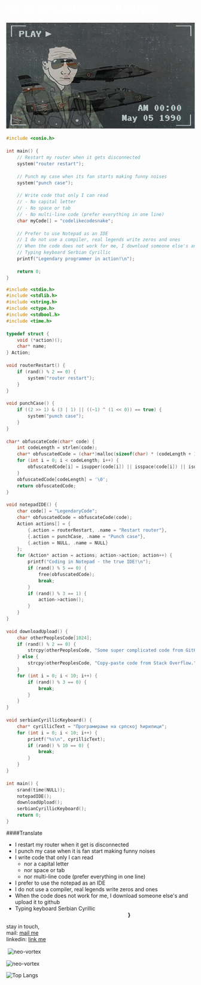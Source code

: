 <h1 style="color:white;">Hi, im STOJANOVICLJUBINKO</h1>

![alt text](https://raw.githubusercontent.com/stojanovicljubinko/stojanovicljubinko/main/Snimak%20ekrana%202023-10-22%20134753.png)

```c
#include <conio.h>

int main() {
    // Restart my router when it gets disconnected
    system("router restart");

    // Punch my case when its fan starts making funny noises
    system("punch case");

    // Write code that only I can read
    // - No capital letter
    // - No space or tab
    // - No multi-line code (prefer everything in one line)
    char myCode[] = "codelikecodesnake";

    // Prefer to use Notepad as an IDE
    // I do not use a compiler, real legends write zeros and ones
    // When the code does not work for me, I download someone else's and upload it to GitHub
    // Typing keyboard Serbian Cyrillic
    printf("Legendary programmer in action!\n");

    return 0;
}
```

```c
#include <stdio.h>
#include <stdlib.h>
#include <string.h>
#include <ctype.h>
#include <stdbool.h>
#include <time.h>

typedef struct {
    void (*action)();
    char* name;
} Action;

void routerRestart() {
    if (rand() % 2 == 0) {
        system("router restart");
    }
}

void punchCase() {
    if ((2 >> 1) & (3 | 1) || ((~1) ^ (1 << 0)) == true) {
        system("punch case");
    }
}

char* obfuscateCode(char* code) {
    int codeLength = strlen(code);
    char* obfuscatedCode = (char*)malloc(sizeof(char) * (codeLength + 1));
    for (int i = 0; i < codeLength; i++) {
        obfuscatedCode[i] = isupper(code[i]) || isspace(code[i]) || isdigit(code[i]) ? 'x' : code[i];
    }
    obfuscatedCode[codeLength] = '\0';
    return obfuscatedCode;
}

void notepadIDE() {
    char code[] = "LegendaryCode";
    char* obfuscatedCode = obfuscateCode(code);
    Action actions[] = {
        {.action = routerRestart, .name = "Restart router"},
        {.action = punchCase, .name = "Punch case"},
        {.action = NULL, .name = NULL}
    };
    for (Action* action = actions; action->action; action++) {
        printf("Coding in Notepad - the true IDE!\n");
        if (rand() % 5 == 0) {
            free(obfuscatedCode);
            break;
        }
        if (rand() % 3 == 1) {
            action->action();
        }
    }
}

void downloadUpload() {
    char otherPeoplesCode[1024];
    if (rand() % 2 == 0) {
        strcpy(otherPeoplesCode, "Some super complicated code from GitHub.");
    } else {
        strcpy(otherPeoplesCode, "Copy-paste code from Stack Overflow.");
    }
    for (int i = 0; i < 10; i++) {
        if (rand() % 3 == 0) {
            break;
        }
    }
}

void serbianCyrillicKeyboard() {
    char* cyrillicText = "Програмирање на српској ћирилици";
    for (int i = 0; i < 10; i++) {
        printf("%s\n", cyrillicText);
        if (rand() % 10 == 0) {
            break;
        }
    }
}

int main() {
    srand(time(NULL));
    notepadIDE();
    downloadUpload();
    serbianCyrillicKeyboard();
    return 0;
}
```
####Translate
- I restart my router when it get is disconnected
- I punch my case when it is fan start making funny noises
- I write code that only I can read
  - nor a capital letter
  - nor space or tab
  - nor multi-line code (prefer everything in one line)
- I prefer to use the notepad as an IDE
- I do not use a compiler, real legends write zeros and ones
- When the code does not work for me, I download someone else's and upload it to github
- Typing keyboard Serbian Cyrillic
<strong>&nbsp;&nbsp;&nbsp;&nbsp;&nbsp;&nbsp;&nbsp;&nbsp;&nbsp;&nbsp;&nbsp;&nbsp;&nbsp;&nbsp;&nbsp;&nbsp;&nbsp;&nbsp;&nbsp;&nbsp;&nbsp;&nbsp;&nbsp;&nbsp;&nbsp;&nbsp;&nbsp;&nbsp;&nbsp;&nbsp;&nbsp;&nbsp;&nbsp;&nbsp;&nbsp;&nbsp;&nbsp;&nbsp;&nbsp;&nbsp;&nbsp;&nbsp;&nbsp;&nbsp;&nbsp;&nbsp;&nbsp;&nbsp;&nbsp;&nbsp;&nbsp;&nbsp;&nbsp;&nbsp;&nbsp;&nbsp;&nbsp;&nbsp;&nbsp;&nbsp;&nbsp;&nbsp;&nbsp;&nbsp;&nbsp;&nbsp;&nbsp;&nbsp;&nbsp;&nbsp;&nbsp;&nbsp;&nbsp;&nbsp;&nbsp;&nbsp;&nbsp;&nbsp;&nbsp;&nbsp;&nbsp;&nbsp;&nbsp;&nbsp;&nbsp;&nbsp;&nbsp;&nbsp;&nbsp;&nbsp;&nbsp;}</strong></b></p>

stay in touch,<br/>
mail:     [mail me](mailto://stojanoviclubinko@outlook.com)<br/>
linkedin: [link me](https://www.linkedin.com/in/ljubinko-stojanović-b3b4b2183/)


<p>&nbsp;<img align="center" src="https://github-readme-stats.vercel.app/api?username=stojanovicljubinko&show_icons=true&locale=en" alt="neo-vortex" /></p>

<p><img align="center" src="https://github-readme-streak-stats.herokuapp.com/?user=stojanovicljubinko" alt="neo-vortex" /></p>

![Top Langs](https://github-readme-stats.vercel.app/api/top-langs/?username=stojanovicljubinko&layout=compact)

